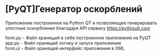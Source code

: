 # [PyQT]Генератор оскорблений
Приложение построенное на Python QT и позволяющее генерировать злостные оскорбления благодаря API сервису https://evilinsult.com 
  
form.py - Файл хранящий в себе построенное приложения на PyQT  
app.py - Файл хранящий логику и запуск приложения  
form.ui - Файл хранящей интерфейс приложения в XML  
